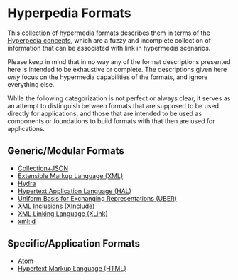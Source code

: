 # Hyperpedia Formats

This collection of hypermedia formats describes them in terms of the [Hyperpedia concepts](concepts.md), which are a fuzzy and incomplete collection of information that can be associated with link in hypermedia scenarios.

Please keep in mind that in no way any of the format descriptions presented here is intended to be exhaustive or complete. The descriptions given here _only_ focus on the hypermedia capabilities of the formats, and ignore everything else.

While the following categorization is not perfect or always clear, it serves as an attempt to distinguish between formats that are supposed to be used directly for applications, and those that are intended to be used as components or foundations to build formats with that then are used for applications.


## Generic/Modular Formats

* [Collection+JSON](formats/Collection+JSON.md)
* [Extensible Markup Language (XML)](formats/XML.md)
* [Hydra](formats/Hydra.md)
* [Hypertext Application Language (HAL)](formats/HAL.md)
* [Uniform Basis for Exchanging Representations (UBER)](formats/UBER.md)
* [XML Inclusions (XInclude)](formats/XInclude.md)
* [XML Linking Language (XLink)](formats/XLink.md)
* [xml:id](formats/xmlid.md)


## Specific/Application Formats

* [Atom](formats/Atom.md)
* [Hypertext Markup Language (HTML)](formats/HTML.md)